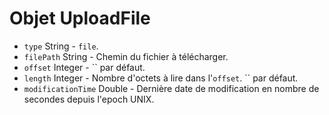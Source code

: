 # Objet UploadFile

* `type` String - `file`.
* `filePath` String - Chemin du fichier à télécharger.
* `offset` Integer - `` par défaut.
* `length` Integer - Nombre d'octets à lire dans l'`offset`. `` par défaut.
* `modificationTime` Double - Dernière date de modification en nombre de secondes depuis l'epoch UNIX.